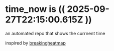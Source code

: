 # time_now is (( 2025-09-27T22:15:00.615Z ))

an automated repo that shows the currnent time

inspired by [breakingheatmap](https://github.com/breakingheatmap/breakingheatmap)